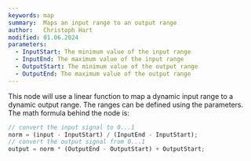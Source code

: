 ```yaml
---
keywords: map
summary:  Maps an input range to an output range
author:   Christoph Hart
modified: 01.06.2024
parameters:
  - InputStart: The minimum value of the input range
  - InputEnd: The maximum value of the input range
  - OutputStart: The minimum value of the output range
  - OutputEnd: The maximum value of the output range
---
```

  
This node will use a linear function to map a dynamic input range to a dynamic output range. The ranges can be defined using the parameters. The math formula behind the node is:

```javascript
// convert the input signal to 0...1
norm = (input - InputStart) / (InputEnd - InputStart);
// convert the output signal from 0...1
output = norm * (OutputEnd - OutputStart) + OutputStart;
```

